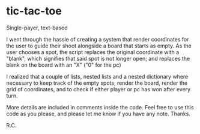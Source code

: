 # tic-tac-toe
Single-payer, text-based


I went through the hassle of creating a system that render coordinates for the user to guide their shoot alongside a
board that starts as empty.
As the user chooses a spot, the script replaces the original coordinate with a "blank", which signifies that said spot is
not longer open; and replaces the blank on the board with an "X" ("0" for the pc)

I realized that a couple of lists, nested lists and a nested dictionary where necessary to keep track of the empty spots,
render the board, render the grid of coordinates, and to check if either player or pc has won after every turn.

More details are included in comments inside the code. Feel free to use this code as you please, and
please let me know if you have any note. Thanks.

R.C.
